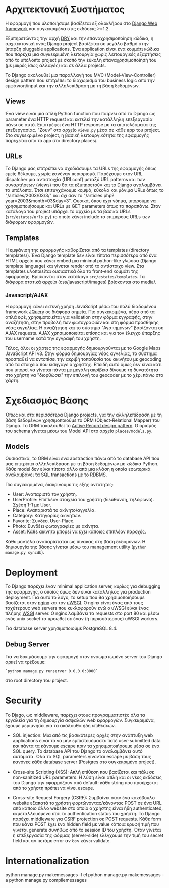 # Αρχιτεκτονική Συστήματος

Η εφαρμογή που υλοποιήσαμε βασίζεται εξ ολοκλήρου στο [Django Web framework](http://djangoproject.com) και συγκεκριμένα
στις εκδόσεις >=1.2. 

Εξυπηρετώντας την αρχή [DRY](http://www.c2.com/cgi/wiki?DontRepeatYourself) και την επαναχρησιμοποίηση κώδικα,
η αρχιτεκτονική ενός Django project βασίζεται σε μεγάλο βαθμό στην ύπαρξη pluggable applications. Ένα application είναι 
ένα κομμάτι κώδικα που παρέχει μια συγκεκριμένη λειτουργία χωρίς λειτουργικές εξαρτήσεις από το υπόλοιπο project με σκοπό 
την εύκολη επαναχρησιμοποίησή του (με μικρές ίσως αλλαγές) και σε άλλα projects. 

Το Django ακολουθεί μια παραλλαγή του MVC (Model-View-Controller) design pattern που επιτρέπει το διαχωρισμό του 
business logic από την εμφάνιση/input και την αλληλεπίδραση με τη βάση δεδομένων.

## Views
Ένα view είναι μια απλή Python function που παίρνει από το Django ως parameter ένα HTTP request και εκτελεί την
κατάλληλη επεξεργασία πάνω σε αυτό. Επιστρέφει ένα HTTP response με τα αποτελέσματα της επεξεργασίας. "Ζουν" στο αρχείο
`views.py` μέσα σε κάθε app του project. Στο συγκεκριμένο project, η βασική λειτουργικότητα της εφαρμογής παρέχεται από
το app στο directory places/.

## URLs
Το Django μας επιτρέπει να σχεδιάσουμε τα URLs της εφαρμογής όπως εμείς θέλουμε, χωρίς κανέναν περιορισμό. Παρέχουμε
στον URL dispatcher μια αντιστοιχία (URLconf) μεταξύ URL patterns και των συναρτήσεων (views) που θα τα εξυπηρετούν και 
το Django αναλαμβάνει τα υπόλοιπα. Έτσι επιτυγχάνουμε κομψά, εύκολα και μόνιμα URLs όπως το "/articles/2003/03/3/" και
όχι σαν το "/articles.php?year=2003&month=03&day=3". Φυσικά, όπου έχει νόημα, μπορούμε να χρησιμοποιήσουμε και URLs με GET
parameters όπως τα παραπάνω. Στον κατάλογο του project υπάρχει το αρχείο με τα βασικά URLs (`src/estates/urls.py`) το
οποίο κάνει include τα επιμέρους URLs των διάφορων εφαρμογών.

## Templates
Η εμφάνιση της εφαρμογής καθορίζεται από τα templates (directory templates/). Ένα Django template δεν είναι τίποτα
περισσότερο από ένα HTML αρχείο που κάνει embed μια minimal python-like γλώσσα (Django template language) και γίνεται
render από το αντίστοιχο view. Στα templates υλοποιείται ουσιαστικά όλο το front-end κομμάτι της εφαρμογής. Βρίσκονται
στον κατάλογο `src/estates/templates`. Τα διάφορα στατικά αρχεία (css/javascript/images) βρίσκονται στο media/.

### Javascript/AJAX
Η εφαρμογή κάνει εκτενή χρήση JavaScript μέσω του πολύ διαδομένου framework [JQuery](jquery.com) σε διάφορα σημεία.
Πιο συγκεκριμένα, πέρα από τα απλά εφέ, χρησιμοποιείται για validation στην φόρμα εγγραφής, στην αναζήτηση, στην προβολή 
των φωτογραφιών και στη φόρμα προσθήκης νέας αγγελίας. Η αναζήτηση και το σύστημα "Αγαπημένων" βασίζονται σε AJAX requests.
AJAX χρησιμοποιείται επίσης και για τον έλεγχο ύπαρξης του username κατά την εγγραφή του χρήστη.

Τέλος, όλοι οι χάρτες της εφαρμογής δημιουργούνται με το Google Maps JavaScript API v3. Στην φόρμα δημιουργίας νέας αγγελίας,
το σύστημα προσπαθεί να εντοπίσει την ακριβή τοποθεσία του ακινήτου με geocoding από τα στοιχεία που εισήγαγε ο χρήστης.
Επειδή αυτό όμως δεν είναι κάτι που μπορεί να γίνεται πάντα με μεγάλη ακρίβεια δίνουμε τη δυνατότητα στο χρήστη να
"διορθώσει" την επιλογή του geocoder με το χέρι πάνω στο χάρτη. 

# Σχεδιασμός Βάσης

Όπως και στα περισσότερα Django projects, για την αλληλεπίδραση με τη βάση δεδομένων χρησιμοποιούμε το ORM 
(Object-Relational Mapper) του Django. Το ORM τακολουθεί το [Active Record design pattern](http://en.wikipedia.org/wiki/Active_record_pattern).
Ο ορισμός του schema γίνεται μέσω του Model API στο αρχείο `places/models.py`.

## Models
Ουσιαστικά, το ORM είναι ενα abstraction πάνω από το database API που μας επιτρέπει αλληλεπίδραση με τη βάση δεδομένων 
με κώδικα Python. Κάθε model δεν είναι τίποτα άλλο από μια κλάση η οποία εσωτερικά αναλαμβάνει τα SQL transactions με το
RDBMS.

Πιο συγκεκριμένα, διακρίνουμε τις εξής οντότητες:

* User: Αναπαριστά τον χρήστη.
* UserProfile: Επιπλέον στοιχεία του χρήστη (διεύθυνση, τηλέφωνο). Σχέση 1-1 με User.
* Place: Αναπαριστά το ακίνητο/αγγελία.
* Category: Κατηγορίες ακινήτων.
* Favorite: Συνδέει User-Place.
* Photo: Συνδέει φωτογραφίες με ακίνητα.
* Asset: Κάθε ακίνητο μπορεί να έχει κάποιες επιπλέον παροχές.

Κάθε μοντέλο αναπαρίσταται ως πίνακας στη βάση δεδομένων. Η δημιουργία της βάσης γίνεται μέσω του management utility
(`python manage.py syncdb`).

# Deployment

Το Django παρέχει έναν minimal application server, κυρίως για debugging της εφαρμογής, ο οποίος όμως δεν είναι κατάλληλος
για production deployment. Για αυτό το λόγο, το setup που θα χρησιμοποιήσουμε βασίζεται στον [nginx](nginx.net) και 
τον [uWSGI](http://projects.unbit.it/uwsgi/). Ο nginx είναι ένας από τους ταχύτερους web servers που κυκλοφορούν ενώ 
ο uWSGI είναι ένας πλήρης [WSGI](http://en.wikipedia.org/wiki/Web_Server_Gateway_Interface) server. Ο nginx λαμβάνει 
τα requests στο port 80 και μέσω ενός unix socket τα προωθεί σε έναν (ή περισσότερους) uWSGI workers.

Για database server χρησιμοποιούμε PostgreSQL 8.4.

## Debug Server

Για να δοκιμάσουμε την εφαρμογή στον ενσωματωμένο server του Django αρκεί να τρέξουμε: 
    
    `python manage.py runserver 0.0.0.0:8000` 

στο root directory του project.

# Security

Το Djago, ως middleware, παρέχει στους προγραμματιστές όλα τα εργαλεία για τη δημιουργία ασφαλών web εφαρμογών.
Συγκεκριμένα, έχουμε μεριμνήσει για τα ακόλουθα ήδη επιθέσεων.

* SQL injection: Μια από τις βασικότερες αρχές στην ανάπτυξη web applications είναι το να μην εμπιστευόμαστε ποτέ 
user-submitted data και πάντα τα κάνουμε escape πριν τα χρησιμοποιήσουμε μέσα σε ένα SQL query. Το database API του Django
το αναλαμβάνει αυτό αυτόματα. Όλα τα SQL parameters γίνονται escape με βάση τους κανόνες κάθε database server (Postgres στο
συγκεκριμένο project).

* Cross-site Scripting (XSS): Απλή επίθεση που βασίζεται και πάλι σε non-sanitized URL parameters. Η λύση είναι απλή και
οι νέες εκδόσεις του Django την εφαρμόζουν από default: κάθε string που προέρχεται από το χρήστη πρέπει να γίνει escape.

* Cross-site Request Forgery (CSRF): Συμβαίνει όταν ένα κακόβουλο website εξαπατά το χρήστη φορτώνοντας/κάνοντας POST 
σε ένα URL από κάποιο άλλο website στο οποίο ο χρήστης είναι ήδη authenticated, εκμεταλλευόμενο έτσι το 
authentication status του χρήστη. Το Django παρέχει middleware για CSRF protection σε POST requests. Κάθε form που κάνει
POST έχει ένα hidden field με value κάποια κρυφή τιμή που γίνεται generate συνήθως από το session ID του χρήστη. Όταν
γίνεται η επεξεργασία της φόρμας (server-side) ελέγχουμε την τιμή του secret field και αν πετάμε error αν δεν κάνει 
validate.

# Internationalization

python manage.py makemessages -l el
python manage.py makemessages -a
python manage.py compilemessages
